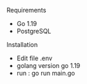 Requirements
-  Go 1.19
-  PostgreSQL

Installation
-  Edit file .env
-  golang version go 1.19
-  run : go run main.go

